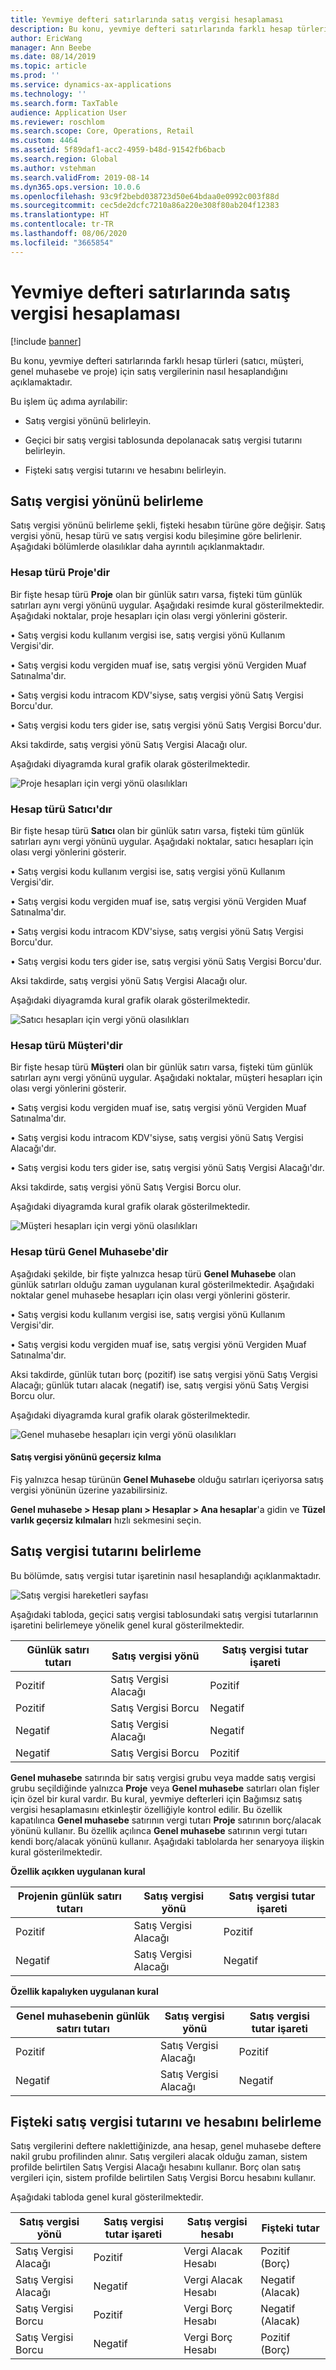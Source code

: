 ```yaml
---
title: Yevmiye defteri satırlarında satış vergisi hesaplaması
description: Bu konu, yevmiye defteri satırlarında farklı hesap türleri (satıcı, müşteri, genel muhasebe ve proje) için satış vergilerinin nasıl hesaplandığını açıklamaktadır.
author: EricWang
manager: Ann Beebe
ms.date: 08/14/2019
ms.topic: article
ms.prod: ''
ms.service: dynamics-ax-applications
ms.technology: ''
ms.search.form: TaxTable
audience: Application User
ms.reviewer: roschlom
ms.search.scope: Core, Operations, Retail
ms.custom: 4464
ms.assetid: 5f89daf1-acc2-4959-b48d-91542fb6bacb
ms.search.region: Global
ms.author: vstehman
ms.search.validFrom: 2019-08-14
ms.dyn365.ops.version: 10.0.6
ms.openlocfilehash: 93c9f2bebd038723d50e64bdaa0e0992c003f88d
ms.sourcegitcommit: cec5de2dcfc7210a86a220e308f80ab204f12383
ms.translationtype: HT
ms.contentlocale: tr-TR
ms.lasthandoff: 08/06/2020
ms.locfileid: "3665854"
---
```

# <a name="sales-tax-calculation-on-general-journal-lines"></a>Yevmiye defteri satırlarında satış vergisi hesaplaması
[!include [banner](../includes/banner.md)]

Bu konu, yevmiye defteri satırlarında farklı hesap türleri (satıcı, müşteri, genel muhasebe ve proje) için satış vergilerinin nasıl hesaplandığını açıklamaktadır.

Bu işlem üç adıma ayrılabilir:

- Satış vergisi yönünü belirleyin.

- Geçici bir satış vergisi tablosunda depolanacak satış vergisi tutarını belirleyin.

- Fişteki satış vergisi tutarını ve hesabını belirleyin.

## <a name="determine-the-sales-tax-direction"></a>Satış vergisi yönünü belirleme

Satış vergisi yönünü belirleme şekli, fişteki hesabın türüne göre değişir. Satış vergisi yönü, hesap türü ve satış vergisi kodu bileşimine göre belirlenir. Aşağıdaki bölümlerde olasılıklar daha ayrıntılı açıklanmaktadır. 

### <a name="account-type-is-project"></a>Hesap türü Proje'dir

Bir fişte hesap türü **Proje** olan bir günlük satırı varsa, fişteki tüm günlük satırları aynı vergi yönünü uygular. Aşağıdaki resimde kural gösterilmektedir. Aşağıdaki noktalar, proje hesapları için olası vergi yönlerini gösterir.

•   Satış vergisi kodu kullanım vergisi ise, satış vergisi yönü Kullanım Vergisi'dir.

•   Satış vergisi kodu vergiden muaf ise, satış vergisi yönü Vergiden Muaf Satınalma'dır.

•   Satış vergisi kodu intracom KDV'siyse, satış vergisi yönü Satış Vergisi Borcu'dur.

•   Satış vergisi kodu ters gider ise, satış vergisi yönü Satış Vergisi Borcu'dur.

Aksi takdirde, satış vergisi yönü Satış Vergisi Alacağı olur.

Aşağıdaki diyagramda kural grafik olarak gösterilmektedir.

![Proje hesapları için vergi yönü olasılıkları](media/Sales-Tax-Direction-Vendor.jpg)

### <a name="account-type-is-vendor"></a>Hesap türü Satıcı'dır

Bir fişte hesap türü **Satıcı** olan bir günlük satırı varsa, fişteki tüm günlük satırları aynı vergi yönünü uygular. Aşağıdaki noktalar, satıcı hesapları için olası vergi yönlerini gösterir. 

•   Satış vergisi kodu kullanım vergisi ise, satış vergisi yönü Kullanım Vergisi'dir.

•   Satış vergisi kodu vergiden muaf ise, satış vergisi yönü Vergiden Muaf Satınalma'dır.

•   Satış vergisi kodu intracom KDV'siyse, satış vergisi yönü Satış Vergisi Borcu'dur.

•   Satış vergisi kodu ters gider ise, satış vergisi yönü Satış Vergisi Borcu'dur.

Aksi takdirde, satış vergisi yönü Satış Vergisi Alacağı olur.

Aşağıdaki diyagramda kural grafik olarak gösterilmektedir.

![Satıcı hesapları için vergi yönü olasılıkları](media/Sales-Tax-Direction-Vendor.jpg)

### <a name="account-type-is-customer"></a>Hesap türü Müşteri'dir

Bir fişte hesap türü **Müşteri** olan bir günlük satırı varsa, fişteki tüm günlük satırları aynı vergi yönünü uygular. Aşağıdaki noktalar, müşteri hesapları için olası vergi yönlerini gösterir.

•   Satış vergisi kodu vergiden muaf ise, satış vergisi yönü Vergiden Muaf Satınalma'dır.

•   Satış vergisi kodu intracom KDV'siyse, satış vergisi yönü Satış Vergisi Alacağı'dır.

•   Satış vergisi kodu ters gider ise, satış vergisi yönü Satış Vergisi Alacağı'dır.

Aksi takdirde, satış vergisi yönü Satış Vergisi Borcu olur.

Aşağıdaki diyagramda kural grafik olarak gösterilmektedir.

![Müşteri hesapları için vergi yönü olasılıkları](media/Sales-Tax-Direction-Customer.jpg)

### <a name="account-type-is-ledger"></a>Hesap türü Genel Muhasebe'dir

Aşağıdaki şekilde, bir fişte yalnızca hesap türü **Genel Muhasebe** olan günlük satırları olduğu zaman uygulanan kural gösterilmektedir. Aşağıdaki noktalar genel muhasebe hesapları için olası vergi yönlerini gösterir.

•   Satış vergisi kodu kullanım vergisi ise, satış vergisi yönü Kullanım Vergisi'dir.

•   Satış vergisi kodu vergiden muaf ise, satış vergisi yönü Vergiden Muaf Satınalma'dır.

Aksi takdirde, günlük tutarı borç (pozitif) ise satış vergisi yönü Satış Vergisi Alacağı; günlük tutarı alacak (negatif) ise, satış vergisi yönü Satış Vergisi Borcu olur.

Aşağıdaki diyagramda kural grafik olarak gösterilmektedir.

![Genel muhasebe hesapları için vergi yönü olasılıkları](media/Sales-Tax-Direction-Ledger.jpg)

#### <a name="override-the-sales-tax-direction"></a>Satış vergisi yönünü geçersiz kılma

Fiş yalnızca hesap türünün **Genel Muhasebe** olduğu satırları içeriyorsa satış vergisi yönünün üzerine yazabilirsiniz.

**Genel muhasebe \> Hesap planı \> Hesaplar \> Ana hesaplar**'a gidin ve **Tüzel varlık geçersiz kılmaları** hızlı sekmesini seçin.

## <a name="determine-the-sales-tax-amount"></a>Satış vergisi tutarını belirleme

Bu bölümde, satış vergisi tutar işaretinin nasıl hesaplandığı açıklanmaktadır.

![Satış vergisi hareketleri sayfası](media/sales-tax-amount-sign.jpg)

Aşağıdaki tabloda, geçici satış vergisi tablosundaki satış vergisi tutarlarının işaretini belirlemeye yönelik genel kural gösterilmektedir.

| Günlük satırı tutarı | Satış vergisi yönü  | Satış vergisi tutar işareti |
|---------------------|----------------------|-----------------------|
| Pozitif            | Satış Vergisi Alacağı | Pozitif              |
| Pozitif            | Satış Vergisi Borcu    | Negatif              |
| Negatif            | Satış Vergisi Alacağı | Negatif              |
| Negatif            | Satış Vergisi Borcu    | Pozitif              |

**Genel muhasebe** satırında bir satış vergisi grubu veya madde satış vergisi grubu seçildiğinde yalnızca **Proje** veya **Genel muhasebe** satırları olan fişler için özel bir kural vardır. Bu kural, yevmiye defterleri için Bağımsız satış vergisi hesaplamasını etkinleştir özelliğiyle kontrol edilir. Bu özellik kapatılınca **Genel muhasebe** satırının vergi tutarı **Proje** satırının borç/alacak yönünü kullanır. Bu özellik açılınca **Genel muhasebe** satırının vergi tutarı kendi borç/alacak yönünü kullanır. Aşağıdaki tablolarda her senaryoya ilişkin kural gösterilmektedir. 

**Özellik açıkken uygulanan kural**

| Projenin günlük satırı tutarı | Satış vergisi yönü  | Satış vergisi tutar işareti |
|--------------------------------|----------------------|-----------------------|
| Pozitif                       | Satış Vergisi Alacağı | Pozitif              |
| Negatif                       | Satış Vergisi Alacağı | Negatif              |

**Özellik kapalıyken uygulanan kural**

| Genel muhasebenin günlük satırı tutarı  | Satış vergisi yönü  | Satış vergisi tutar işareti |
|--------------------------------|----------------------|-----------------------|
| Pozitif                       | Satış Vergisi Alacağı | Pozitif              |
| Negatif                       | Satış Vergisi Alacağı | Negatif              |

## <a name="determine-the-sales-tax-amount-and-account-on-the-voucher"></a>Fişteki satış vergisi tutarını ve hesabını belirleme

Satış vergilerini deftere naklettiğinizde, ana hesap, genel muhasebe deftere nakil grubu profilinden alınır. Satış vergileri alacak olduğu zaman, sistem profilde belirtilen Satış Vergisi Alacağı hesabını kullanır. Borç olan satış vergileri için, sistem profilde belirtilen Satış Vergisi Borcu hesabını kullanır.

Aşağıdaki tabloda genel kural gösterilmektedir.

| Satış vergisi yönü  | Satış vergisi tutar işareti | Satış vergisi hesabı      | Fişteki tutar |
|----------------------|-----------------------|------------------------|-------------------|
| Satış Vergisi Alacağı | Pozitif              | Vergi Alacak Hesabı | Pozitif (Borç)  |
| Satış Vergisi Alacağı | Negatif              | Vergi Alacak Hesabı | Negatif (Alacak)  |
| Satış Vergisi Borcu    | Pozitif              | Vergi Borç Hesabı    | Negatif (Alacak)  |
| Satış Vergisi Borcu    | Negatif              | Vergi Borç Hesabı    | Pozitif (Borç)  |
